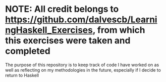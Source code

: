 # NOTE: All credit belongs to https://github.com/dalvescb/LearningHaskell_Exercises, from which this exercises were taken and completed

The purpose of this repository is to keep track of code I have worked on as well as reflecting on my methodologies in the future, especially if I decide to return to Haskell
